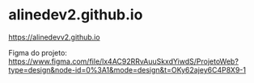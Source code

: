 # alinedev2.github.io

https://alinedevv2.github.io

Figma do projeto: https://www.figma.com/file/lx4AC92RRvAuuSkxdYiwdS/ProjetoWeb?type=design&node-id=0%3A1&mode=design&t=OKy62ajey6C4P8X9-1
